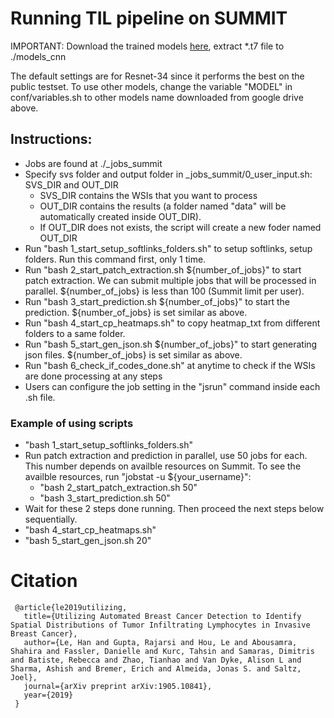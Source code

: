 # Running TIL pipeline on SUMMIT

IMPORTANT: Download the trained models [here](https://drive.google.com/open?id=1UexpIxyq3uzDp_IgmY0uIDzaBioZ4otE), extract *.t7  file to ./models_cnn

The default settings are for Resnet-34 since it performs the best on the public testset. To use other models, change the variable "MODEL" in conf/variables.sh to other models name downloaded from google drive above.

## Instructions:

- Jobs are found at ./_jobs_summit
- Specify svs folder and output folder in _jobs_summit/0_user_input.sh: SVS_DIR and OUT_DIR
    - SVS_DIR contains the WSIs that you want to process
    - OUT_DIR contains the results (a folder named "data" will be automatically created inside OUT_DIR).
    - If OUT_DIR does not exists, the script will create a new foder named OUT_DIR
- Run "bash 1_start_setup_softlinks_folders.sh" to setup softlinks, setup folders. Run this command first, only 1 time.
- Run "bash 2_start_patch_extraction.sh ${number_of_jobs}" to start patch extraction. We can submit multiple jobs that will be processed in parallel. ${number_of_jobs} is less than 100 (Summit limit per user).
- Run "bash 3_start_prediction.sh ${number_of_jobs}" to start the prediction. ${number_of_jobs} is set similar as above.
- Run "bash 4_start_cp_heatmaps.sh" to copy heatmap_txt from different folders to a same folder.
- Run "bash 5_start_gen_json.sh ${number_of_jobs}" to start generating json files. ${number_of_jobs} is set similar as above.
- Run "bash 6_check_if_codes_done.sh" at anytime to check if the WSIs are done processing at any steps
- Users can configure the job setting in the "jsrun" command inside each .sh file.

### Example of using scripts
- "bash 1_start_setup_softlinks_folders.sh"
- Run patch extraction and prediction in parallel, use 50 jobs for each. This number depends on availble resources on Summit. To see the availble resources, run "jobstat -u ${your_username}":
    - "bash 2_start_patch_extraction.sh 50"
    - "bash 3_start_prediction.sh 50"
- Wait for these 2 steps done running. Then proceed the next steps below sequentially. 
- "bash 4_start_cp_heatmaps.sh"
- "bash 5_start_gen_json.sh 20"


# Citation
     @article{le2019utilizing,
       title={Utilizing Automated Breast Cancer Detection to Identify Spatial Distributions of Tumor Infiltrating Lymphocytes in Invasive Breast Cancer},
       author={Le, Han and Gupta, Rajarsi and Hou, Le and Abousamra, Shahira and Fassler, Danielle and Kurc, Tahsin and Samaras, Dimitris and Batiste, Rebecca and Zhao, Tianhao and Van Dyke, Alison L and Sharma, Ashish and Bremer, Erich and Almeida, Jonas S. and Saltz, Joel},
       journal={arXiv preprint arXiv:1905.10841},
       year={2019}
     }
